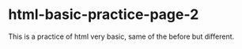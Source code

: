# html-basic-practice-page-2
This is a practice of html very basic, same of the before but different.
